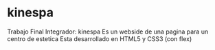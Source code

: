 # kinespa
Trabajo Final Integrador: kinespa
Es un webside de una pagina para un centro de estetica
Esta desarrollado en HTML5  y CSS3 (con flex)
